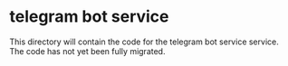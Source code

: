 # telegram bot service

This directory will contain the code for the telegram bot service service. The code has not yet been fully migrated.
